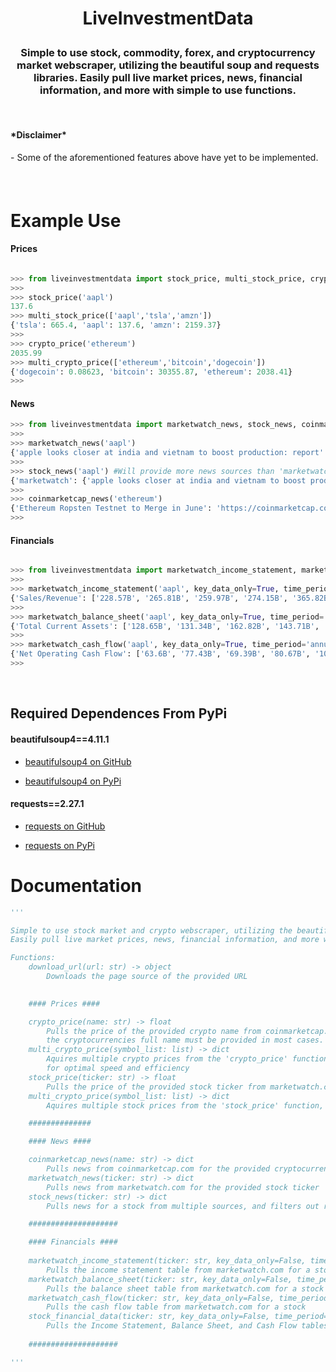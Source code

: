 # <p align='center'>LiveInvestmentData</p>
<h3 align='center'> Simple to use stock, commodity, forex, and cryptocurrency market webscraper, utilizing the beautiful soup and requests libraries. Easily pull live market prices, news, financial information, and more with simple to use functions. </h3>

<br>
<h4>*Disclaimer*</h4
<h5>- Some of the aforementioned features above have yet to be implemented.<h5>
<br>

# Example Use

<h4>Prices</h4>

```python

>>> from liveinvestmentdata import stock_price, multi_stock_price, crypto_price, multi_crypto_price
>>> 
>>> stock_price('aapl')
137.6
>>> multi_stock_price(['aapl','tsla','amzn'])
{'tsla': 665.4, 'aapl': 137.6, 'amzn': 2159.37}
>>> 
>>> crypto_price('ethereum')
2035.99
>>> multi_crypto_price(['ethereum','bitcoin','dogecoin'])
{'dogecoin': 0.08623, 'bitcoin': 30355.87, 'ethereum': 2038.41}
>>>
```
<h4>News</h4>

```python
>>> from liveinvestmentdata import marketwatch_news, stock_news, coinmarketcap_news
>>>
>>> marketwatch_news('aapl')
{'apple looks closer at india and vietnam to boost production: report': 'https://www.marketwatch.com/articles/apple-china-production-iphone-india-vietnam-51653152645?mod=mw_quote_news', 'apple tells suppliers it wants more production in india and southeast asia, outside of china': 'https://www.marketwatch.com/story/apple-tells-suppliers-it-wants-more-production-in-india-and-southeast-asia-outside-of-china-11653148553?mod=mw_quote_news',..}
>>>
>>> stock_news('aapl') #Will provide more news sources than 'marketwatch' in the future
{'marketwatch': {'apple looks closer at india and vietnam to boost production: report': 'https://www.marketwatch.com/articles/apple-china-production-iphone-india-vietnam-51653152645?mod=mw_quote_news', 'apple tells suppliers it wants more production in india and southeast asia, outside of china': 'https://www.marketwatch.com/story/apple-tells-suppliers-it-wants-more-production-in-india-and-southeast-asia-outside-of-china-11653148553?mod=mw_quote_news',...}
>>>
>>> coinmarketcap_news('ethereum')
{'Ethereum Ropsten Testnet to Merge in June': 'https://coinmarketcap.com/alexandria/article/ethereum-ropsten-testnet-to-merge-in-june', 'Cloudflare to Support Ethereum by Launching Validator Nodes': 'https://coinmarketcap.com/alexandria/article/cloudflare-to-support-ethereum-by-launching-validator-nodes',...}
>>>
```

<h4>Financials</h4>

```python

>>> from liveinvestmentdata import marketwatch_income_statement, marketwatch_balance_sheet, marketwatch_cash_flow
>>>
>>> marketwatch_income_statement('aapl', key_data_only=True, time_period='annual')
{'Sales/Revenue': ['228.57B', '265.81B', '259.97B', '274.15B', '365.82B'], 'Net Income': ['48.35B', '59.53B', '55.26B', '57.41B', '94.68B']}
>>>
>>> marketwatch_balance_sheet('aapl', key_data_only=True, time_period='annual')
{'Total Current Assets': ['128.65B', '131.34B', '162.82B', '143.71B', '134.84B'], 'Total Assets': ['375.32B', '365.73B', '338.52B', '323.89B', '351B'], 'Total Current Liabilities': ['100.81B', '116.87B', '105.72B', '105.39B', '125.48B'], 'Total Liabilities': ['241.27B', '258.58B', '248.03B', '258.55B', '287.91B'], "Liabilities & Shareholders' Equity": ['375.32B', '365.73B', '338.52B', '323.89B', '351B']}
>>>
>>> marketwatch_cash_flow('aapl', key_data_only=True, time_period='annual')
{'Net Operating Cash Flow': ['63.6B', '77.43B', '69.39B', '80.67B', '104.04B'], 'Net Investing Cash Flow': ['(46.45B)', '16.07B', '45.9B', '(4.29B)', '(14.55B)'], 'Net Financing Cash Flow': ['(17.35B)', '(87.88B)', '(90.98B)', '(86.82B)', '(93.35B)']}
>>>
```

<br>

<h2>Required Dependences From PyPi</h2>

<h4>beautifulsoup4==4.11.1</h4>

- <a href="https://github.com/il-vladislav/BeautifulSoup4">beautifulsoup4 on GitHub</a>

- <a href="https://pypi.org/project/beautifulsoup4/">beautifulsoup4 on PyPi</a>

<h4>requests==2.27.1</h4>

- <a href="https://github.com/psf/requests">requests on GitHub</a>

- <a href="https://pypi.org/project/requests/">requests on PyPi</a>


# Documentation
```python
'''

Simple to use stock market and crypto webscraper, utilizing the beautiful soup and requests libraries.
Easily pull live market prices, news, financial information, and more with simple to use functions.

Functions:
    download_url(url: str) -> object
        Downloads the page source of the provided URL
    

    #### Prices ####

    crypto_price(name: str) -> float
        Pulls the price of the provided crypto name from coinmarketcap.com,
        the cryptocurrencies full name must be provided in most cases.
    multi_crypto_price(symbol_list: list) -> dict
        Aquires multiple crypto prices from the 'crypto_price' function, utlizing threads
        for optimal speed and efficiency
    stock_price(ticker: str) -> float
        Pulls the price of the provided stock ticker from marketwatch.com
    multi_crypto_price(symbol_list: list) -> dict
        Aquires multiple stock prices from the 'stock_price' function, utlizing threads                                                                         for optimal speed and efficiency

    ##############

    #### News ####

    coinmarketcap_news(name: str) -> dict
        Pulls news from coinmarketcap.com for the provided cryptocurrency name
    marketwatch_news(ticker: str) -> dict
        Pulls news from marketwatch.com for the provided stock ticker
    stock_news(ticker: str) -> dict
        Pulls news for a stock from multiple sources, and filters out repeats

    ####################

    #### Financials ####
    
    marketwatch_income_statement(ticker: str, key_data_only=False, time_period='quarter') -> dict
        Pulls the income statement table from marketwatch.com for a stock
    marketwatch_balance_sheet(ticker: str, key_data_only=False, time_period='quarter') -> dict
        Pulls the balance sheet table from marketwatch.com for a stock
    marketwatch_cash_flow(ticker: str, key_data_only=False, time_period='quarter') -> dict
        Pulls the cash flow table from marketwatch.com for a stock
    stock_financial_data(ticker: str, key_data_only=False, time_period='quarter') -> dict
        Pulls the Income Statement, Balance Sheet, and Cash Flow tables from marketwatch.com for a stock
    
    ####################

'''
```
